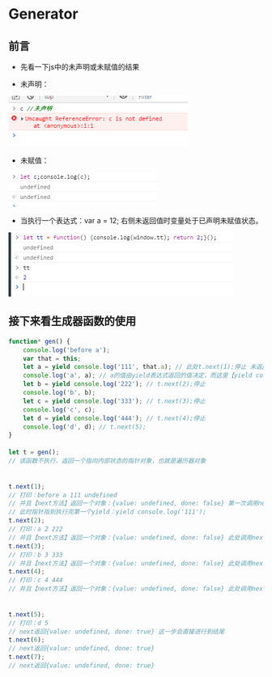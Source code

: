 # Generator

## 前言

- 先看一下js中的未声明或未赋值的结果

- 未声明：

![avatar](../static/generator_1.png)

- 未赋值：

![avatar](../static/generator_2.png)

- 当执行一个表达式：var a = 12; 右侧未返回值时变量处于已声明未赋值状态。

![avatar](../static/generator_3.png)

## 接下来看生成器函数的使用

```javascript
function* gen() {
    console.log('before a');
    var that = this;
    let a = yield console.log('111', that.a); // 此处t.next(1);停止 未返回值，a没有被赋值
    console.log('a', a); // a的值由yield表达式返回的值决定，而这里【yield console.log('111')】返回的值由t.next(2)中的入参决定，就是2,此时a被赋值
    let b = yield console.log('222'); // t.next(2);停止
    console.log('b', b);
    let c = yield console.log('333'); // t.next(3);停止
    console.log('c', c);
    let d = yield console.log('444'); // t.next(4);停止
    console.log('d', d); // t.next(5);
}

let t = gen();
// 该函数不执行，返回一个指向内部状态的指针对象，也就是遍历器对象


t.next(1);
// 打印：before a 111 undefined
// 并且【next方法】返回一个对象：{value: undefined, done: false} 第一次调用next传递的参数无效
// 此时指针指到执行完第一个yield：yield console.log('111');
t.next(2);
// 打印：a 2 222
// 并且【next方法】返回一个对象：{value: undefined, done: false} 此处调用next传递的参数作为了上次yield表达式返回的值
t.next(3);
// 打印：b 3 333
// 并且【next方法】返回一个对象：{value: undefined, done: false} 此处调用next传递的参数作为了上次yield表达式返回的值
t.next(4);
// 打印：c 4 444
// 并且【next方法】返回一个对象：{value: undefined, done: false} 此处调用next传递的参数作为了上次yield表达式返回的值


t.next(5);
// 打印：d 5
// next返回{value: undefined, done: true} 这一步会直接进行到结尾
t.next(6);
// next返回{value: undefined, done: true}
t.next(7);
// next返回{value: undefined, done: true}

```
